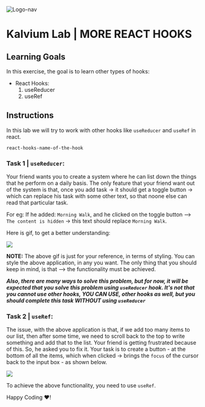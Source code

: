 ![Logo-nav](https://s3.ap-south-1.amazonaws.com/kalvi-education.github.io/front-end-web-development/Kalvium-Logo.png)


# Kalvium Lab | MORE REACT HOOKS

## Learning Goals

In this exercise, the goal is to learn other types of hooks:

- React Hooks:
  1. useReducer
  2. useRef


## Instructions
In this lab we will try to work with other hooks like `useReducer` and  `useRef` in react.

`react-hooks-name-of-the-hook`

### Task 1 | `useReducer`:
Your friend wants you to create a system where he can list down the things that he perform on a daily basis. The only feature that your friend want out of the system is that, once you add task -> it should get a toggle button -> which can replace his task with some other text, so that noone else can read that particular task.

For eg:
If he added: `Morning Walk`, and he clicked on the toggle button --> `The content is hidden` -> this text should replace `Morning Walk`.

Here is gif, to get a better understanding:

![](https://s3.ap-south-1.amazonaws.com/kalvi-education.github.io/front-end-web-development/useReducer.gif)

**NOTE:** The above gif is just for your reference, in terms of styling. You can style the above application, in any you want. The only thing that you should keep in mind, is that --> the functionality must be achieved. 

***Also, there are many ways to solve this problem, but for now, it will be expected that you solve this problem using `useReducer` hook. It's not that you cannot use other hooks, YOU CAN USE, other hooks as well, but you should complete this task WITHOUT using `useReducer`***


### Task 2 | `useRef`:

The issue, with the above application is that, if we add too many items to our list, then after some time, we need to scroll back to the top to write something and add that to the list. Your friend is getting frustrated because of this. So, he asked you to fix it. 
Your task is to create a button - at the bottom of all the items, which when clicked -> brings the `focus` of the cursor back to the input box - as shown below.

![](https://s3.ap-south-1.amazonaws.com/kalvi-education.github.io/front-end-web-development/useRef.gif)

To achieve the above functionality, you need to use `useRef`.

Happy Coding ❤️!

